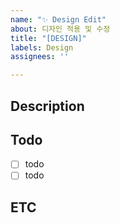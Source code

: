 ```yaml
---
name: "✨ Design Edit"
about: 디자인 적용 및 수정
title: "[DESIGN]"
labels: Design
assignees: ''

---
```


## Description


## Todo
- [ ]  todo
- [ ]  todo

## ETC
